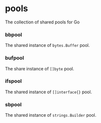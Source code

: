 # pools
The collection of shared pools for Go

### bbpool
The shared instance of `bytes.Buffer` pool.

### bufpool
The share instance of `[]byte` pool.

### ifspool
The shared instance of `[]interface{}` pool.

### sbpool
The shared instance of `strings.Builder` pool.